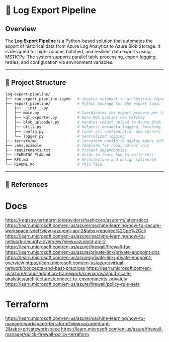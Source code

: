 # 🔄 Log Export Pipeline

## Overview

The **Log Export Pipeline** is a Python-based solution that automates the export of historical data from Azure Log Analytics to Azure Blob Storage. It is designed for high-volume, batched, and resilient data exports using MSTICPy. The system supports parallel table processing, export logging, retries, and configuration via environment variables.

---

## 🧱 Project Structure

```bash
log-export-pipeline/
├── run_export_pipeline.ipynb   # Jupyter notebook to orchestrate export
├── export_pipeline/            # Python package for the export logic
│   ├── __init__.py
│   ├── main.py                 # Coordinates the export process per table
│   ├── kql_exporter.py         # Runs KQL queries via MSTICPy
│   ├── blob_uploader.py        # Handles robust upload to Azure Blob
│   ├── utils.py                # Helpers: metadata logging, batching, etc.
│   ├── config.py               # Loads all configuration and secrets
│   └── logger.py               # Centralized logging
├── terraform/                  # Terraform config to deploy Azure infra
├── .env.example                # Template for required env vars
├── requirements.txt            # Project dependencies
├── LEARNING_PLAN.md            # Guide to learn how to build this
├── RFC.md                      # Architecture and design rationale
└── README.md                   # This file
```

---

## 🔗 References

# Docs
https://registry.terraform.io/providers/hashicorp/azurerm/latest/docs
https://learn.microsoft.com/en-us/azure/machine-learning/how-to-secure-workspace-vnet?view=azureml-api-2&tabs=required%2Cpe%2Ccli
https://learn.microsoft.com/en-us/azure/machine-learning/how-to-network-security-overview?view=azureml-api-2
https://learn.microsoft.com/en-us/azure/firewall/firewall-faq
https://learn.microsoft.com/en-us/azure/private-link/private-endpoint-dns
https://learn.microsoft.com/en-us/azure/private-link/private-endpoint-overview
https://learn.microsoft.com/en-us/azure/virtual-network/concepts-and-best-practices
https://learn.microsoft.com/en-us/azure/cloud-adoption-framework/scenarios/cloud-scale-analytics/architectures/connect-to-environments-privately
https://learn.microsoft.com/en-us/azure/firewall/policy-rule-sets

# Terraform
https://learn.microsoft.com/en-us/azure/machine-learning/how-to-manage-workspace-terraform?view=azureml-api-2&tabs=privateworkspace
https://learn.microsoft.com/en-us/azure/firewall-manager/quick-firewall-policy-terraform

